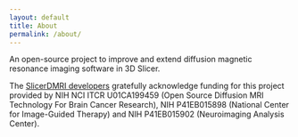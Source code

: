 ```yaml
---
layout: default
title: About
permalink: /about/
---
```

An open-source project to improve and extend diffusion magnetic resonance imaging software in 3D Slicer.

The [SlicerDMRI developers](https://github.com/orgs/SlicerDMRI/people)
gratefully acknowledge funding for this project provided by NIH NCI ITCR U01CA199459 (Open
Source Diffusion MRI Technology For Brain Cancer Research), NIH
P41EB015898 (National Center for Image-Guided Therapy) and NIH
P41EB015902 (Neuroimaging Analysis Center).


